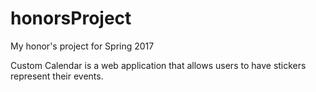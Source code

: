# honorsProject
My honor's project for Spring 2017

Custom Calendar is a web application that allows users to have stickers represent their events.
